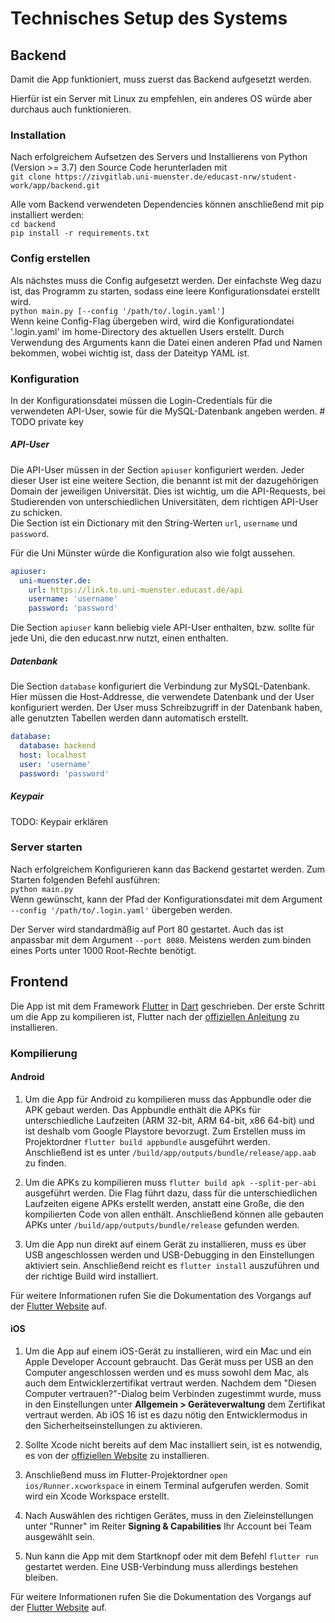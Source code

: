 # Technisches Setup des Systems

## Backend
Damit die App funktioniert, muss zuerst das Backend aufgesetzt werden.

Hierfür ist ein Server mit Linux zu empfehlen, ein anderes OS würde aber durchaus auch funktionieren. 


### Installation
Nach erfolgreichem Aufsetzen des Servers und Installierens von Python (Version >= 3.7) den Source Code herunterladen mit  
`git clone https://zivgitlab.uni-muenster.de/educast-nrw/student-work/app/backend.git`

Alle vom Backend verwendeten Dependencies können anschließend mit pip installiert werden:  
`cd backend`  
`pip install -r requirements.txt`

### Config erstellen
Als nächstes muss die Config aufgesetzt werden. Der einfachste Weg dazu ist, das Programm zu starten, sodass eine leere Konfigurationsdatei erstellt wird.  
`python main.py [--config '/path/to/.login.yaml']`  
Wenn keine Config-Flag übergeben wird, wird die Konfigurationdatei '.login.yaml' im home-Directory des aktuellen Users erstellt. Durch Verwendung des Arguments kann die Datei einen anderen Pfad und Namen bekommen, wobei wichtig ist, dass der Dateityp YAML ist.

### Konfiguration
In der Konfigurationsdatei müssen die Login-Credentials für die verwendeten API-User, sowie für die MySQL-Datenbank angeben werden.  # TODO private key

##### API-User
Die API-User müssen in der Section `apiuser` konfiguriert werden. Jeder dieser User ist eine weitere Section, die benannt ist mit der dazugehörigen Domain der jeweiligen Universität. Dies ist wichtig, um die API-Requests, bei Studierenden von unterschiedlichen Universitäten, dem richtigen API-User zu schicken.  
Die Section ist ein Dictionary mit den String-Werten `url`, `username` und `password`.

Für die Uni Münster würde die Konfiguration also wie folgt aussehen.
```yaml
apiuser:
  uni-muenster.de:
    url: https://link.to.uni-muenster.educast.de/api
    username: 'username'
    password: 'password'
```
Die Section `apiuser` kann beliebig viele API-User enthalten, bzw. sollte für jede Uni, die den educast.nrw nutzt, einen enthalten.


##### Datenbank
Die Section `database` konfiguriert die Verbindung zur MySQL-Datenbank. Hier müssen die Host-Addresse, die verwendete Datenbank und der User konfiguriert werden. Der User muss Schreibzugriff in der Datenbank haben, alle genutzten Tabellen werden dann automatisch erstellt.

```yaml
database:
  database: backend
  host: localhost
  user: 'username'
  password: 'password'
```

##### Keypair

TODO: Keypair erklären

### Server starten
Nach erfolgreichem Konfigurieren kann das Backend gestartet werden. Zum Starten folgenden Befehl ausführen:  
`python main.py`  
Wenn gewünscht, kann der Pfad der Konfigurationsdatei mit dem Argument `--config '/path/to/.login.yaml'` übergeben werden.

Der Server wird standardmäßig auf Port 80 gestartet. Auch das ist anpassbar mit dem Argument `--port 8080`. Meistens werden zum binden eines Ports unter 1000 Root-Rechte benötigt.

## Frontend

Die App ist mit dem Framework [Flutter](https://flutter.dev/) in [Dart](https://dart.dev/) geschrieben. Der erste Schritt um die App zu kompilieren ist, Flutter nach der [offiziellen Anleitung](https://docs.flutter.dev/get-started/install) zu installieren.

### Kompilierung

#### Android
1. Um die App für Android zu kompilieren muss das Appbundle oder die APK gebaut werden. Das Appbundle enthält die APKs für unterschiedliche Laufzeiten (ARM 32-bit, ARM 64-bit, x86 64-bit) und ist deshalb vom Google Playstore bevorzugt. Zum Erstellen muss im Projektordner `flutter build appbundle` ausgeführt werden. Anschließend ist es unter `/build/app/outputs/bundle/release/app.aab` zu finden.

2. Um die APKs zu kompilieren muss `flutter build apk --split-per-abi` ausgeführt werden. Die Flag führt dazu, dass für die unterschiedlichen Laufzeiten eigene APKs erstellt werden, anstatt eine Große, die den kompilierten Code von allen enthält. Anschließend können alle gebauten APKs unter `/build/app/outputs/bundle/release` gefunden werden.

3. Um die App nun direkt auf einem Gerät zu installieren, muss es über USB angeschlossen werden und USB-Debugging in den Einstellungen aktiviert sein. Anschließend reicht es `flutter install` auszuführen und der richtige Build wird installiert.

Für weitere Informationen rufen Sie die Dokumentation des Vorgangs auf der [Flutter Website](https://docs.flutter.dev/deployment/android#building-the-app-for-release) auf.

#### iOS
1. Um die App auf einem iOS-Gerät zu installieren, wird ein Mac und ein Apple Developer Account gebraucht. Das Gerät muss per USB an den Computer angeschlossen werden und es muss sowohl dem Mac, als auch dem Entwicklerzertifikat vertraut werden. Nachdem dem "Diesen Computer vertrauen?"-Dialog beim Verbinden zugestimmt wurde, muss in den Einstellungen unter **Allgemein > Geräteverwaltung** dem Zertifikat vertraut werden. Ab iOS 16 ist es dazu nötig den Entwicklermodus in den Sicherheitseinstellungen zu aktivieren.

2. Sollte Xcode nicht bereits auf dem Mac installiert sein, ist es notwendig, es von der [offiziellen Website](https://developer.apple.com/xcode/) zu installieren.

3. Anschließend muss im Flutter-Projektordner `open ios/Runner.xcworkspace` in einem Terminal aufgerufen werden. Somit wird ein Xcode Workspace erstellt.

4. Nach Auswählen des richtigen Gerätes, muss in den Zieleinstellungen unter "Runner" im Reiter **Signing & Capabilities** Ihr Account bei Team ausgewählt sein.

5. Nun kann die App mit dem Startknopf oder mit dem Befehl `flutter run` gestartet werden. Eine USB-Verbindung muss allerdings bestehen bleiben.


Für weitere Informationen rufen Sie die Dokumentation des Vorgangs auf der [Flutter Website](https://docs.flutter.dev/get-started/install/macos#deploy-to-ios-devices) auf.

